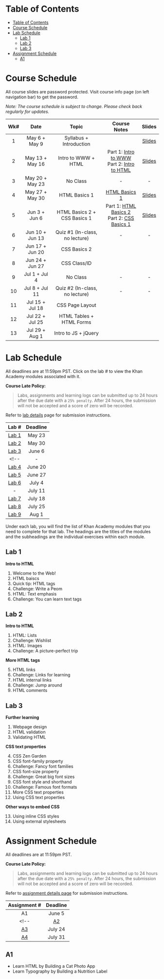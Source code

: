 <!-- markdownlint-disable -->
# Table of Contents

- [Table of Contents](#table-of-contents)
- [Course Schedule](#course-schedule)
- [Lab Schedule](#lab-schedule)
  - [Lab 1](#lab-1)
  - [Lab 2](#lab-2)
  - [Lab 3](#lab-3)
- [Assignment Schedule](#assignment-schedule)
  - [A1](#a1)


# Course Schedule

All course slides are password protected. Visit course info page (on left navigation bar) to get the password.

*Note: The course schedule is subject to change. Please check back regularly for updates.*

| **Wk#** | **Date** | **Topic** | **Course Notes** | **Slides**
|:---:|:---:|:---:|:---:|:---:|
| 1 | May 6 + May 9 | Syllabus + Introduction | |[Slides](https://jstrieb.github.io/link-lock/#eyJ2IjoiMC4wLjEiLCJlIjoiZ0d2QzZ6aFVWcVBDcjJUekRXRlMvV3BhRlJ3UkxvYWxqNCtrV0VTbXVlT2ZsOWREZ2oralplYzlVSWxBNjNidWRaa1M1Z3FJa3BYSVNWSWpGalh0YmRCS1Z4TmN5L2R1Z1JXVlczdDUwTHhpMTlmZlcvcEk3VVNHV2RDRm52ZHJJK3dQQXdSTlZ2S3Z3Tnk4L2VxMFcyNGdMU3M9IiwicyI6ImlMVkRQZzYzM3U3YXdCZ0g5b2JsUEE9PSIsImkiOiJZbjdsaVN5MTAwK0drd2dvIn0=) |
| 2 | May 13 + May 16 | Intro to WWW + HTML | Part 1: <a href="https://parsa-rajabi.github.io/CIS145/#/week-2-1">Intro to WWW</a><br> Part 2: <a href="https://parsa-rajabi.github.io/CIS145/#/week-2-2">Intro to HTML</a> |[Slides](https://jstrieb.github.io/link-lock/#eyJ2IjoiMC4wLjEiLCJlIjoiNmk5QVB4bUE0QzM2bCtRWXBGUmRLTjZBaGVvczdBV0NUZmNwRy94aVlTaURhSGVVbVdLTU5aL0RWWG82TGZxRnM3MTB3OUNVaCtaWDJEZlZlQ2hWS1BhU3NtbUFFd24xYXpzWWpQeXgvTlhybllwaHZUUEROYWZuY0p5b0tFMnNXMFIxRUxRRmNJWElEWXU4SjQ2UW5yUDFTT1E9IiwicyI6IjJnNE4rdGdpSk9qTUlnaWQxeGVqSlE9PSIsImkiOiJ4ZVpGSm9aY0x2VFEvcnVOIn0=) |
3 | May 20 + May 23 | No Class | - | - |
4 | May 27 + May 30 | HTML Basics 1 | <a href="https://parsa-rajabi.github.io/CIS145/#/week-4">HTML Basics 1</a> | [Slides](https://jstrieb.github.io/link-lock/#eyJ2IjoiMC4wLjEiLCJlIjoiQnJhZ1dwY012Nk1SSWVxZ3pRQ1JzajZ2YVhaV3c1ODAwazkwM1BoN0NQS05HL2paanIybXY2ME1EcW5Xc3pSMFptZEZtUlF3eUtRb0Y5MENTQXJOTHdaTExHSWpseFJxRXFwT2tKYmVCVml3YWNJT2JDdysxYWdWd1B3TlNsVTlSL2l5eWRRZ2Z0RjN0N0pQdE1yWndIWW0wc0U9IiwicyI6ImkwaVJDa1FEVDFDUnhIUkxpS29YYWc9PSIsImkiOiJvMTM3OVd0Ri9ITThobmtTIn0=) |
5 | Jun 3 + Jun 6 | HTML Basics 2 + CSS Basics 1 | Part 1: <a href="https://parsa-rajabi.github.io/CIS145/#/week-5-1">HTML Basics 2</a><br> Part 2: <a href="https://parsa-rajabi.github.io/CIS145/#/week-5-2">CSS Basics 1</a> | [Slides](https://jstrieb.github.io/link-lock/#eyJ2IjoiMC4wLjEiLCJlIjoiTm5IaWhzOXJQM0tpcURGVHZjVUJTb21yZ3R1MGxyZFRvdDZmZDlibW9FcUw3aVBXTWhNcWd5Smg0QVVvQ0xBTnNWNnFQVFZKcEZNSWc0NFVESHZZa0kweWRlMExUdHJJbkNqR0drOS9KNWJMWjB4amJXV2pCQVNwOUtrSlo3b1U5bzRGOUZKaGFIVGN0UFR5YXlNTlJKNUlmZTQ9IiwicyI6InVZOU5pc2luQlMra0l5WDFRNGgrYlE9PSIsImkiOiJLQlUrRE45L0ljT2gxRzFOIn0=) |
6 | Jun 10 + Jun 13 | Quiz #1 (In-class, no lecture) | - | - |
7 | Jun 17 + Jun 20 | CSS Basics 2 | | |
8 | Jun 24 + Jun 27 | CSS Class/ID | | |
9 | Jul 1 + Jul 4 | No Class | - | - |
10 | Jul 8 + Jul 11 | Quiz #2 (In-class, no lecture) | - | - |
11 | Jul 15 + Jul 18 | CSS Page Layout | | |
12 | Jul 22 + Jul 25 | HTML Tables + HTML Forms | | |
13 | Jul 29 + Aug 1 | Intro to JS + jQuery  | | |

# Lab Schedule

All deadlines are at 11:59pm PST. Click on the lab # to view the Khan Academy modules associated with it.

**Course Late Policy:**
> Labs, assignments and learning logs can be submitted up to 24 hours after the due date with a `25% penalty`. After 24 hours, the submission will not be accepted and a score of zero will be recorded. 

Refer to [lab details](labs.md#submission-process) page for submission instructions.

|      Lab #      | Deadline |
| :-------------: | :------: |
| [Lab 1](#lab-1) |  May 23  |
| [Lab 2](#lab-2) |  May 30  |
| [Lab 3](#lab-3) |  June 6  |
<!-- |        -        | June 13  |
| [Lab 4](#lab-4) | June 20  |
| [Lab 5](#lab-5) | June 27  |
| [Lab 6](#lab-6) |  July 4  |
|        -        | July 11  |
| [Lab 7](#lab-7) | July 18  |
| [Lab 8](#lab-8) | July 25  |
| [Lab 9](#lab-9) |  Aug 1   | -->


Under each lab, you will find the list of Khan Academy modules that you need to complete for that lab. The headings are the titles of the modules and the subheadings are the individual exercises within each module.

## Lab 1

**Intro to HTML**

1. Welcome to the Web!
2. HTML baiscs
3. Quick tip: HTML tags
4. Challenge: Write a Peom
5. HTML: Text emphasis
6. Challenge: You can learn text tags

## Lab 2

**Intro to HTML**

1. HTML: Lists
2. Challenge: Wishlist
3. HTML: Images
4. Challenge: A picture-perfect trip

**More HTML tags**

5. HTML links
6. Challenge: Links for learning
7. HTML internal links
8. Challenge: Jump around
9. HTML comments

## Lab 3

**Further learning**

1. Webpage design
2. HTML validation
3. Validating HTML
   
**CSS text properties**

4. CSS Zen Garden
5. CSS font-family property
6. Challenge: Fancy font families
7. CSS font-size property
8. Challenge: Great big font sizes
9. CSS font style and shorthand
10. Challenge: Famous font formats
11. More CSS text properties
12. Using CSS text properties

**Other ways to embed CSS**

13. Using inline CSS styles
14. Using external stylesheets

<!-- ## Lab 5

**CSS text properties**
1. CSS inheritance
2. Project: Blog

**More CSS selectors**

3. Using multiple CSS classes
4. Challenge: A classy gallery
5. Combining CSS class and element selectors
6. Challenge: Classes of elements
7. CSS descendant selectors
8. Challenge: Decendants of Khan
9. Grouping CSS selectors
10. CSS dynamic pseudo-classes
11. Challenge: Grouped animals
12. CSS specificity  -->


<!-- ## Lab X 
**More HTML tags**
1. HTML tables
2. Challenge: The dinner table
3. Project: Recipe book  -->

# Assignment Schedule

All deadlines are at 11:59pm PST.

**Course Late Policy:**
> Labs, assignments and learning logs can be submitted up to 24 hours after the due date with a `25% penalty`. After 24 hours, the submission will not be accepted and a score of zero will be recorded. 

Refer to [assignment details page](assignments.md#submission-process) for submission instructions.

| Assignment # | Deadline |
| :----------: | :------: |
|      A1      |  June 5  |
<!-- | [A2](#A2)    |  July 3  |
| [A3](#A3)    | July 24  |
| [A4](#A4)    | July 31  | -->

## A1

- Learn HTML by Building a Cat Photo App
- Learn Typography by Building a Nutrition Label

<!-- ## A2
- Learn Basic CSS by Building a Cafe Menu
- Learn CSS Colors by Building a Set of Colored Markers

## A3
- Learn the CSS Box Model by Building a Rothko Painting
- Learn CSS Flexbox by Building a Photo Gallery
- Learn CSS Grid by Building a Magazine

## A4
- Learn HTML Forms by Building a Registration Form
- Learn Accessibility by Building a Quiz -->